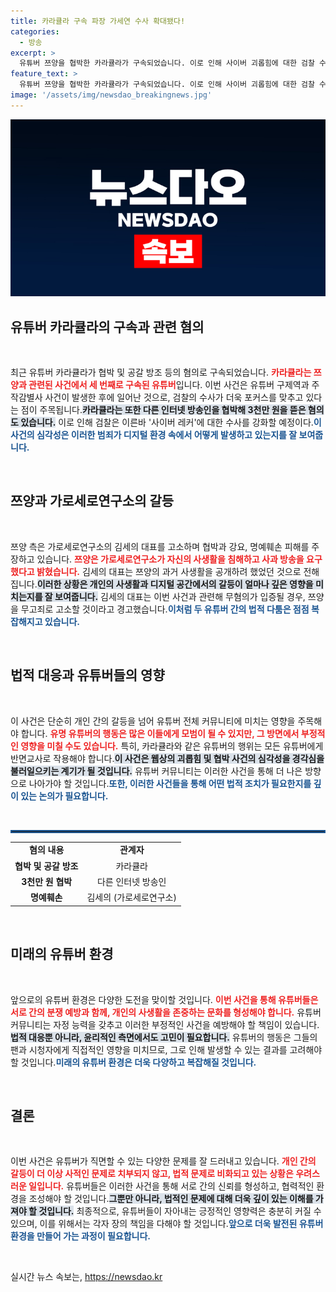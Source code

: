 ```yaml
---
title: 카라큘라 구속 파장 가세연 수사 확대됐다!
categories:
  - 방송
excerpt: >
  유튜버 쯔양을 협박한 카라큘라가 구속되었습니다. 이로 인해 사이버 괴롭힘에 대한 검찰 수사가 가속화될 전망입니다. 김세의 가로세로연구소 대표도 명예훼손 혐의로 수사를 받으며 사건의 파장이 커지고 있습니다. 클릭해 더 알아보세요!
feature_text: >
  유튜버 쯔양을 협박한 카라큘라가 구속되었습니다. 이로 인해 사이버 괴롭힘에 대한 검찰 수사가 가속화될 전망입니다. 김세의 가로세로연구소 대표도 명예훼손 혐의로 수사를 받으며 사건의 파장이 커지고 있습니다. 클릭해 더 알아보세요!
image: '/assets/img/newsdao_breakingnews.jpg'
---
```


<p><img src="/assets/img/newsdao_breakingnews.jpg" alt="cryptoinkorea 속보" /></p>

<h2 data-ke-size="size26">유튜버 카라큘라의 구속과 관련 혐의</h2>

<p data-ke-size="size16">&nbsp;</p>

<p data-ke-size="size16">최근 유튜버 카라큘라가 협박 및 공갈 방조 등의 혐의로 구속되었습니다. <b><span style="color: #ee2323;">카라큘라는 쯔양과 관련된 사건에서 세 번째로 구속된 유튜버</span></b>입니다. 이번 사건은 유튜버 구제역과 주작감별사 사건이 발생한 후에 일어난 것으로, 검찰의 수사가 더욱 포커스를 맞추고 있다는 점이 주목됩니다.<b><span style="background-color: #21538527;">카라큘라는 또한 다른 인터넷 방송인을 협박해 3천만 원을 뜯은 혐의도 있습니다.</span></b> 이로 인해 검찰은 이른바 '사이버 레커'에 대한 수사를 강화할 예정이다.<b><span style="color: #1a5490;">이 사건의 심각성은 이러한 범죄가 디지털 환경 속에서 어떻게 발생하고 있는지를 잘 보여줍니다.</span></b></p>

<p data-ke-size="size16">&nbsp;</p>

<h2 data-ke-size="size26">쯔양과 가로세로연구소의 갈등</h2>

<p data-ke-size="size16">&nbsp;</p>

<p data-ke-size="size16">쯔양 측은 가로세로연구소의 김세의 대표를 고소하며 협박과 강요, 명예훼손 피해를 주장하고 있습니다. <b><span style="color: #ee2323;">쯔양은 가로세로연구소가 자신의 사생활을 침해하고 사과 방송을 요구했다고 밝혔습니다.</span></b> 김세의 대표는 쯔양의 과거 사생활을 공개하려 했었던 것으로 전해집니다.<b><span style="background-color: #21538527;">이러한 상황은 개인의 사생활과 디지털 공간에서의 갈등이 얼마나 깊은 영향을 미치는지를 잘 보여줍니다.</span></b> 김세의 대표는 이번 사건과 관련해 무혐의가 입증될 경우, 쯔양을 무고죄로 고소할 것이라고 경고했습니다.<b><span style="color: #1a5490;">이처럼 두 유튜버 간의 법적 다툼은 점점 복잡해지고 있습니다.</span></b></p>

<p data-ke-size="size16">&nbsp;</p>

<h2 data-ke-size="size26">법적 대응과 유튜버들의 영향</h2>

<p data-ke-size="size16">&nbsp;</p>

<p data-ke-size="size16">이 사건은 단순히 개인 간의 갈등을 넘어 유튜버 전체 커뮤니티에 미치는 영향을 주목해야 합니다. <b><span style="color: #ee2323;">유명 유튜버의 행동은 많은 이들에게 모범이 될 수 있지만, 그 방면에서 부정적인 영향을 미칠 수도 있습니다.</span></b> 특히, 카라큘라와 같은 유튜버의 행위는 모든 유튜버에게 반면교사로 작용해야 합니다.<b><span style="background-color: #21538527;">이 사건은 웹상의 괴롭힘 및 협박 사건의 심각성을 경각심을 불러일으키는 계기가 될 것입니다.</span></b> 유튜버 커뮤니티는 이러한 사건을 통해 더 나은 방향으로 나아가야 할 것입니다.<b><span style="color: #1a5490;">또한, 이러한 사건들을 통해 어떤 법적 조치가 필요한지를 깊이 있는 논의가 필요합니다.</span></b></p>

<p data-ke-size="size16">&nbsp;</p>

<hr style="border:2px solid #1a5490;">

<table style="border-collapse: collapse; width: 100%;">
    <tr>
        <td style="text-align: center; height: 17px;"><b>혐의 내용</b></td>
        <td style="text-align: center; height: 17px;"><b>관계자</b></td>
    </tr>
    <tr>
        <td style="text-align: center; height: 17px;"><b>협박 및 공갈 방조</b></td>
        <td style="text-align: center; height: 17px;">카라큘라</td>
    </tr>
    <tr>
        <td style="text-align: center; height: 17px;"><b>3천만 원 협박</b></td>
        <td style="text-align: center; height: 17px;">다른 인터넷 방송인</td>
    </tr>
    <tr>
        <td style="text-align: center; height: 17px;"><b>명예훼손</b></td>
        <td style="text-align: center; height: 17px;">김세의 (가로세로연구소)</td>
    </tr>
</table>

<p data-ke-size="size16">&nbsp;</p>

<h2 data-ke-size="size26">미래의 유튜버 환경</h2>

<p data-ke-size="size16">&nbsp;</p>

<p data-ke-size="size16">앞으로의 유튜버 환경은 다양한 도전을 맞이할 것입니다. <b><span style="color: #ee2323;">이번 사건을 통해 유튜버들은 서로 간의 분쟁 예방과 함께, 개인의 사생활을 존중하는 문화를 형성해야 합니다.</span></b> 유튜버 커뮤니티는 자정 능력을 갖추고 이러한 부정적인 사건을 예방해야 할 책임이 있습니다.<b><span style="background-color: #21538527;">법적 대응뿐 아니라, 윤리적인 측면에서도 고민이 필요합니다.</span></b> 유튜버의 행동은 그들의 팬과 시청자에게 직접적인 영향을 미치므로, 그로 인해 발생할 수 있는 결과를 고려해야 할 것입니다.<b><span style="color: #1a5490;">미래의 유튜버 환경은 더욱 다양하고 복잡해질 것입니다.</span></b></p>

<p data-ke-size="size16">&nbsp;</p>

<h2 data-ke-size="size26">결론</h2>

<p data-ke-size="size16">&nbsp;</p>

<p data-ke-size="size16">이번 사건은 유튜버가 직면할 수 있는 다양한 문제를 잘 드러내고 있습니다. <b><span style="color: #ee2323;">개인 간의 갈등이 더 이상 사적인 문제로 치부되지 않고, 법적 문제로 비화되고 있는 상황은 우려스러운 일입니다.</span></b> 유튜버들은 이러한 사건을 통해 서로 간의 신뢰를 형성하고, 협력적인 환경을 조성해야 할 것입니다.<b><span style="background-color: #21538527;">그뿐만 아니라, 법적인 문제에 대해 더욱 깊이 있는 이해를 가져야 할 것입니다.</span></b> 최종적으로, 유튜버들이 자아내는 긍정적인 영향력은 충분히 커질 수 있으며, 이를 위해서는 각자 장의 책임을 다해야 할 것입니다.<b><span style="color: #1a5490;">앞으로 더욱 발전된 유튜버 환경을 만들어 가는 과정이 필요합니다.</span></b></p>

<p data-ke-size="size16">&nbsp;</p>
실시간 뉴스 속보는, <a href="https://newsdao.kr" rel="dofollow">https://newsdao.kr</a>


